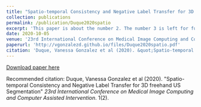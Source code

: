 ```yaml
---
title: "Spatio-temporal Consistency and Negative Label Transfer for 3D freehand US Segmentation"
collection: publications
permalink: /publication/Duque2020spatio
excerpt: 'This paper is about the number 2. The number 3 is left for future work.'
date: 2020-10-05
venue: '23rd International Conference on Medical Image Computing and Computer Assisted Intervention'
paperurl: 'http://vgonzalezd.github.io/files/Duque2020spatio.pdf'
citation: 'Duque, Vanessa Gonzalez et al (2020). &quot;Spatio-temporal Consistency and Negative Label Transfer for 3D freehand US Segmentation&quot; <i>23rd International Conference on Medical Image Computing and Computer Assisted Intervention</i>. 1(2).'
---
```


[Download paper here](http://vgonzalezd.github.io/files/Duque2020spatio.pdf)

Recommended citation: Duque, Vanessa Gonzalez et al (2020). "Spatio-temporal Consistency and Negative Label Transfer for 3D freehand US Segmentation" <i>23rd International Conference on Medical Image Computing and Computer Assisted Intervention</i>. 1(2).
